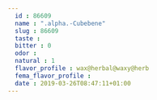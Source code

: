 ```yaml
---
  id : 86609
  name : ".alpha.-Cubebene"
  slug : 86609
  taste : 
  bitter : 0
  odor : 
  natural : 1
  flavor_profile : wax@herbal@waxy@herb
  fema_flavor_profile : 
  date : 2019-03-26T08:47:11+01:00
---
```



